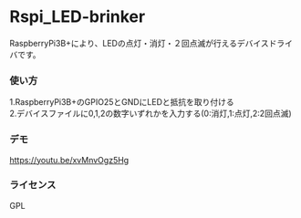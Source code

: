 # Rspi_LED-brinker
RaspberryPi3B+により、LEDの点灯・消灯・２回点滅が行えるデバイスドライバです。

### 使い方
1.RaspberryPi3B+のGPIO25とGNDにLEDと抵抗を取り付ける<br>
2.デバイスファイルに0,1,2の数字いずれかを入力する(0:消灯,1:点灯,2:2回点滅)<br>

### デモ
https://youtu.be/xvMnvOgz5Hg

### ライセンス
GPL
